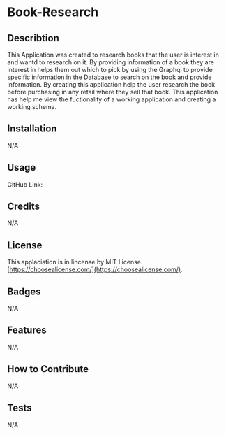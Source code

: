 # Book-Research

## Describtion 

This Application was created to research books that the user is interest in and wantd to research on it. By providing information of a book they are interest in helps them out which to pick by using the Graphql to provide specific information in the Database to search on the book and provide information. By creating this application help the user research the book before purchasing in any retail where they sell that book. This application has help me view the fuctionality of a working application and creating a working schema.

## Installation

N/A

## Usage

GitHub Link: 

## Credits

N/A

## License

This applaciation is in lincense by MIT License.[https://choosealicense.com/](https://choosealicense.com/).

## Badges

N/A

## Features

N/A

## How to Contribute

N/A

## Tests

N/A